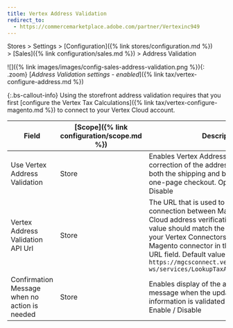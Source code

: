 ```yaml
---
title: Vertex Address Validation
redirect_to:
  - https://commercemarketplace.adobe.com/partner/Vertexinc949
---
```


Stores > Settings > [Configuration]({% link stores/configuration.md %}) > [Sales]({% link configuration/sales.md %}) > Address Validation

![]({% link images/images/config-sales-address-validation.png %}){: .zoom}
[_Address Validation settings - enabled_]({% link tax/vertex-configure-address.md %})

{:.bs-callout-info}
Using the storefront address validation requires that you first [configure the Vertex Tax Calculations]({% link tax/vertex-configure-magento.md %}) to connect to your Vertex Cloud account.

|Field|[Scope]({% link configuration/scope.md %})|Description|
|--- |--- |--- |
|Use Vertex Address Validation|Store|Enables Vertex Address Validation to prompt correction of the address information on both the shipping and billing steps of the one-page checkout. Options: Enable / Disable|
|Vertex Address Validation API Url|Store|The URL that is used to validate the connection between Magento and Vertex Cloud address verification services. This value should match the URL displayed in your Vertex Connectors page for the Magento connector in the Address Lookup URL field. Default value: `https://mgcsconnect.vertexsmb.com/vertex-ws/services/LookupTaxAreas70`|
|Confirmation Message when no action is needed|Store|Enables display of the address verification message when the updated address information is validated as correct. Options: Enable / Disable|
